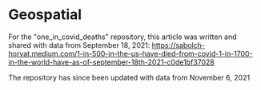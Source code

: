 # Geospatial

For the "one_in_covid_deaths" repository, this article was written and shared with data from September 18, 2021:
https://sabolch-horvat.medium.com/1-in-500-in-the-us-have-died-from-covid-1-in-1700-in-the-world-have-as-of-september-18th-2021-c0de1bf37028

The repository has since been updated with data from November 6, 2021
